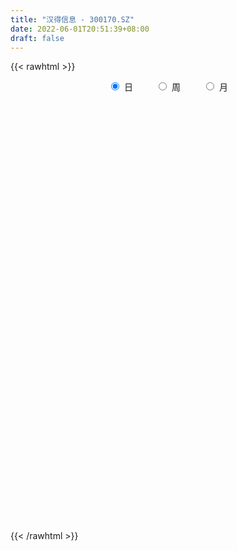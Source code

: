 ```yaml
---
title: "汉得信息 - 300170.SZ"
date: 2022-06-01T20:51:39+08:00
draft: false
---
```

{{< rawhtml >}}
    <div style="text-align: center">
        <label style="padding: 1rem;"><input style="margin-right: .5rem" type="radio" name="period" value="D" checked onclick="period_change(this)">日</label>
        <label style="padding: 1rem;"><input style="margin-right: .5rem" type="radio" name="period" value="W" onclick="period_change(this)">周</label>
        <label style="padding: 1rem;"><input style="margin-right: .5rem" type="radio" name="period" value="M" onclick="period_change(this)">月</label>
    </div>
    <div id="chart" style="height: 700px;"></div> 
    <script type="text/javascript">
        const D_v = [62819.2,136810.75,98822.9,113607.53,122629.19,105734.2,119338.63,109671.76,95422.91,97265.08,63958.04,149607.99,193959.19,118863.41,459488.14,326934.09,256776.79,199863.78,220146.95,160138.06,185750.03,159489.66,145186.73,133451.93,108442.26,91316.13,140529.34,91989.32,209942.15,163020.63,128223.91,125474.81,112764.5,124775.92,108363.57,166565.0,142552.1,121080.62,98568.7,90361.65,99092.02,70762.59,110010.93,105590.74,126106.66,122361.62,104554.31,103787.57,86831.55,104636.28,183694.7,1082319.21,937546.89,490679.24,384968.36,376696.01,279052.56,201823.07,326207.75,273605.97,139749.88,176475.61,155358.68,150849.29,123237.04,214326.13,130693.28,127533.01,182987.27,116538.71,162201.27,105931.43,107889.46,134702.38,225081.87,221795.83,153996.62,219198.01,144483.42,120033.59,160656.45,247224.54,167946.43,240001.47,139061.13,79172.0,107258.55,106185.92,94662.41,59664.77,95872.66,57245.0,101636.57,57450.22,56688.76,56078.24,33572.92,90445.82,67269.36,45883.82,53571.07,60868.4,66465.73,41815.86,49849.87,267962.39,69630.05,174051.12,718016.5699999999,426800.1,185933.57,149210.13,212809.47,196783.25,150124.54,107748.93,107324.1,156371.05,358025.21,847946.33,441922.21,432371.76,306310.53,322073.53,232969.32,200142.18,188927.84,184483.79,125288.78,460832.15,252318.31,222006.35,157223.23,191024.76,173717.07,597869.61,313096.6,281726.11,300355.92,215809.85,350859.52,210767.32,177737.09,155895.39,259478.03,159763.87,122877.09,147702.81,106896.58,148885.73,206902.5,150597.0,165945.29,171979.53,189880.3,119836.08,220913.79,207244.61,169026.54,163910.56,156391.35,132490.54,376150.03,291674.6,604032.9,368495.4,471188.94,304309.15,270697.24,284111.87,245574.98,221529.67,258140.37,250941.52,258666.34,161624.48,176462.13,141830.8,145562.77,165522.32,154943.15,223356.8,421744.65,264184.76,256777.57,429739.35,237943.42,183960.87,163279.62,122944.13,153864.07,124036.96,103143.7,154245.72,177388.85,144293.48,143355.2,141825.32,159820.23,206616.64,183120.98,122698.53,169341.07,144488.2,124585.16,153810.42,83352.94,108015.64,78788.18,70115.44,74766.51,71232.27,111097.02,115052.19,107364.37,118234.63,89775.56,74068.02,93784.15,72222.1,65714.23,72170.72,78384.26,84768.67,91092.45,173817.5,407931.99,746981.97,593696.36,469482.92,555773.46,402940.45,275285.29,441567.51,377231.37,306973.61,185840.89,185360.21,164982.58,235769.74,273060.14,237603.51,165726.71,334941.0,452283.72,376336.94,274481.84,329709.78,248303.25,513514.91]
const D_histogram = [0.0,0.0165223932,0.0240663719,0.0280788593,0.0378615434,0.0360219843,0.0409520458,0.0408389213,0.0279050261,0.0190369146,0.0125004729,0.0224176995,0.0350568516,0.0390869374,0.0731585682,0.0826253416,0.086834686,0.0898829079,0.0790751736,0.0695417751,0.0649774221,0.0463879755,0.0198766339,-0.0096173559,-0.0349455318,-0.0505116736,-0.0628570924,-0.0609062134,-0.0627216756,-0.071126919,-0.0575327146,-0.0434947173,-0.0413025004,-0.0337922394,-0.0315617085,-0.0167309869,-0.0062292069,-0.0123787561,-0.0235090395,-0.0377622776,-0.0416524975,-0.0457684552,-0.0388568172,-0.0310506426,-0.0428057074,-0.0667457719,-0.0815998141,-0.1006432604,-0.101301393,-0.0920851103,-0.0571695118,0.0598006112,0.1211009468,0.13636094,0.122291167,0.1139094349,0.1054435583,0.0869175834,0.0705173129,0.0421085128,0.0254352073,-0.0022117465,-0.0161371313,-0.027715274,-0.0428956865,-0.0294460796,-0.0261312638,-0.0311974782,-0.0513909016,-0.0575538812,-0.0480868337,-0.0515460488,-0.0468539575,-0.036553786,-0.0193661572,0.0038342383,0.0149003149,0.0292339521,0.0262904874,0.0202705695,0.02088806,0.0064404724,0.009458315,-0.0188762647,-0.0423592082,-0.0595591503,-0.0558292161,-0.0530890101,-0.0573735586,-0.0542185386,-0.0668640099,-0.0688141542,-0.0472090109,-0.0329246772,-0.0302844179,-0.0209719353,-0.0155759284,-0.0039475866,-0.002415227,-0.0009038911,0.000517101,-0.0039377917,0.0028449953,0.0054602902,0.0014848788,-0.0523651643,-0.0847556235,-0.0686193094,0.0053229231,0.0631070549,0.0980179792,0.1044135729,0.1115083617,0.0903355498,0.0689417667,0.0541174381,0.0459790175,0.0487347948,0.0791231345,0.15058475,0.1843505225,0.1578375028,0.122014612,0.0845089801,0.0579329591,0.0279813449,0.003163902,-0.0273526078,-0.0508446414,-0.013703302,0.008471952,-0.0092711445,-0.0312995607,-0.0586168881,-0.0844927001,-0.0415455991,-0.0195214307,-0.0015105748,0.0289985146,0.0369578755,0.0443219121,0.0425294612,0.0292513416,0.0106799717,0.0216489273,0.023067238,0.0164579345,-0.0025320821,-0.0199845343,-0.0374273656,-0.0372718877,-0.0355819802,-0.0240033382,-0.0099697754,-0.0187229908,-0.0278552763,-0.0519991777,-0.0401337013,-0.0292031384,-0.0155359398,-0.0212561709,-0.0343125197,0.0004879432,0.0181481773,0.0604741744,0.0501713687,0.0641053091,0.0636358745,0.0272148343,-0.0177673967,-0.09379685,-0.1110582391,-0.1267030177,-0.1012968544,-0.0608343625,-0.0384443779,-0.0367642847,-0.0321146141,-0.0251360411,-0.0278552981,-0.0428286978,-0.0314150259,0.0164324814,0.0411743011,0.0583393681,0.0390902063,0.0196352954,0.002302884,-0.0057758978,-0.0133616062,-0.0291446295,-0.0447045357,-0.0585688533,-0.0762537177,-0.0850215332,-0.0856323807,-0.0719689305,-0.0703325084,-0.0863707026,-0.0767115073,-0.0608498455,-0.0398788735,-0.0256483986,-0.0182447939,-0.0212102544,-0.0406818736,-0.0508786541,-0.0565261804,-0.0582592585,-0.0458280213,-0.0378296131,-0.0265609183,-0.0093054207,-0.0140697527,-0.0189521559,-0.0338202507,-0.0240963881,-0.0153679995,-0.0102387911,-0.0088873776,-0.0054871635,0.0034986971,0.0084865618,0.0017532725,-0.011977635,-0.0574271898,-0.0066485076,0.0584014087,0.1001351766,0.1478132119,0.2021243312,0.2260145227,0.2297081466,0.251934608,0.2323454273,0.215762296,0.1867627848,0.1593717557,0.1346997111,0.0980401521,0.0810924182,0.0612488606,0.0417672436,-0.000173989,0.0136532753,0.0004142291,-0.0208000912,-0.018412066,-0.0223735965,0.0024907671]
const D_fast = [0.0,0.0206529915,0.0342135632,0.0452457654,0.0644938354,0.0716597724,0.0868278453,0.0969244512,0.0909668125,0.0868579296,0.0834466062,0.0989682576,0.1203716225,0.1341734427,0.1865347156,0.2166578243,0.2425758403,0.2680947891,0.2770558483,0.2849078935,0.296587896,0.2895954433,0.2680532602,0.2361549314,0.2020903726,0.1738963123,0.1458366205,0.1325609461,0.115065065,0.0888780919,0.0880891176,0.0912534356,0.0831200273,0.0821822285,0.0765223323,0.0871703072,0.0961147855,0.0868705473,0.069863004,0.0461691965,0.0318658522,0.0163077807,0.0135052144,0.0135487284,-0.0089077633,-0.0495342708,-0.0847882665,-0.1289925279,-0.1549760088,-0.1687810036,-0.148157783,-0.0162375073,0.075338065,0.1246882932,0.141191312,0.1612869386,0.1791819515,0.1823853725,0.1836144302,0.1657327583,0.1554182546,0.1272183642,0.1092586966,0.0907517354,0.0648474013,0.0709354883,0.0677174881,0.0548519041,0.0218107554,0.0012593054,-0.0012953554,-0.0176410828,-0.0246624808,-0.0235007558,-0.0111546664,0.0130042888,0.0277954441,0.0494375693,0.0530667264,0.0521144509,0.0579539564,0.0451164868,0.0504989083,0.0174452623,-0.0166274832,-0.0487172129,-0.0589445826,-0.0694766292,-0.0881045674,-0.098504182,-0.1278656558,-0.1470193386,-0.137216448,-0.1311632837,-0.1360941289,-0.13202463,-0.1305226052,-0.1198811601,-0.1189526073,-0.1176672442,-0.1161169768,-0.1215563175,-0.1140622816,-0.1100819141,-0.1136861058,-0.18062744,-0.234206805,-0.2352253183,-0.1599523551,-0.0863914596,-0.0269760405,0.0055229465,0.0404948257,0.0419059012,0.0377475598,0.0364525907,0.0398089245,0.0547484005,0.1049175239,0.2140253268,0.29387873,0.3068250859,0.3015058482,0.2851274613,0.2730346801,0.2500784021,0.2260519347,0.188697273,0.1524940791,0.1862095929,0.2105028349,0.1904419523,0.1605886459,0.1186170965,0.0716181095,0.1041788106,0.1213226214,0.1389558336,0.1767145516,0.1939133814,0.2123578961,0.2211978105,0.2152325262,0.1993311493,0.2157123367,0.2228974568,0.220402637,0.2007795999,0.1783310141,0.1515313414,0.1423688474,0.1351632599,0.1407410673,0.1522821862,0.1388482232,0.1227521185,0.0856084227,0.0874404738,0.091070252,0.1008534658,0.089819192,0.0681847132,0.1031071618,0.1253044403,0.1827489811,0.1849890175,0.2149492852,0.2303888192,0.2007714876,0.1513474074,0.0518687417,0.0068427928,-0.0404777403,-0.0403957905,-0.0151418893,-0.0023629992,-0.0098739771,-0.01325296,-0.0125583973,-0.0222414789,-0.0479220531,-0.0443621376,0.00759349,0.042628885,0.074378794,0.0649021838,0.0503560968,0.0335994064,0.0240766501,0.0131505401,-0.0099186405,-0.0366546807,-0.0651612116,-0.1019095054,-0.1319327042,-0.1539516468,-0.1582804293,-0.1742271343,-0.2118580042,-0.2213766857,-0.2207274853,-0.2097262316,-0.2019078564,-0.1990654501,-0.2073334743,-0.2369755619,-0.2598920059,-0.2796710773,-0.29596897,-0.2949947381,-0.2964537332,-0.291825268,-0.2768961256,-0.2851778957,-0.2947983379,-0.3181214953,-0.3144217298,-0.3095353411,-0.3069658304,-0.3078362613,-0.3058078381,-0.2959473032,-0.288837798,-0.2951327692,-0.3118580855,-0.3716644377,-0.3225478825,-0.242897614,-0.176130052,-0.0914987136,0.0133434884,0.0937373106,0.1548579712,0.2400680846,0.2785652607,0.3159227034,0.3336138884,0.3460657982,0.3550686813,0.3429191604,0.346244531,0.3417131886,0.3326733825,0.2906886526,0.3079292357,0.2947937468,0.2683794038,0.2661644124,0.2566094828,0.2820965382]
const D_slow = [0.0,0.0041305983,0.0101471913,0.0171669061,0.026632292,0.035637788,0.0458757995,0.0560855298,0.0630617863,0.067821015,0.0709461332,0.0765505581,0.085314771,0.0950865053,0.1133761474,0.1340324828,0.1557411543,0.1782118812,0.1979806747,0.2153661184,0.2316104739,0.2432074678,0.2481766263,0.2457722873,0.2370359044,0.224407986,0.2086937129,0.1934671595,0.1777867406,0.1600050109,0.1456218322,0.1347481529,0.1244225278,0.1159744679,0.1080840408,0.1039012941,0.1023439924,0.0992493033,0.0933720435,0.0839314741,0.0735183497,0.0620762359,0.0523620316,0.044599371,0.0338979441,0.0172115011,-0.0031884524,-0.0283492675,-0.0536746158,-0.0766958933,-0.0909882713,-0.0760381185,-0.0457628818,-0.0116726468,0.018900145,0.0473775037,0.0737383933,0.0954677891,0.1130971173,0.1236242455,0.1299830473,0.1294301107,0.1253958279,0.1184670094,0.1077430878,0.1003815679,0.0938487519,0.0860493824,0.073201657,0.0588131867,0.0467914782,0.033904966,0.0221914767,0.0130530302,0.0082114909,0.0091700504,0.0128951292,0.0202036172,0.026776239,0.0318438814,0.0370658964,0.0386760145,0.0410405932,0.0363215271,0.025731725,0.0108419374,-0.0031153666,-0.0163876191,-0.0307310088,-0.0442856434,-0.0610016459,-0.0782051844,-0.0900074372,-0.0982386065,-0.1058097109,-0.1110526948,-0.1149466769,-0.1159335735,-0.1165373803,-0.116763353,-0.1166340778,-0.1176185257,-0.1169072769,-0.1155422044,-0.1151709846,-0.1282622757,-0.1494511816,-0.1666060089,-0.1652752782,-0.1494985144,-0.1249940196,-0.0988906264,-0.071013536,-0.0484296485,-0.0311942069,-0.0176648474,-0.006170093,0.0060136057,0.0257943893,0.0634405768,0.1095282075,0.1489875832,0.1794912362,0.2006184812,0.215101721,0.2220970572,0.2228880327,0.2160498808,0.2033387204,0.1999128949,0.2020308829,0.1997130968,0.1918882066,0.1772339846,0.1561108096,0.1457244098,0.1408440521,0.1404664084,0.1477160371,0.1569555059,0.1680359839,0.1786683492,0.1859811846,0.1886511776,0.1940634094,0.1998302189,0.2039447025,0.203311682,0.1983155484,0.188958707,0.1796407351,0.17074524,0.1647444055,0.1622519616,0.1575712139,0.1506073949,0.1376076004,0.1275741751,0.1202733905,0.1163894055,0.1110753628,0.1024972329,0.1026192187,0.107156263,0.1222748066,0.1348176488,0.1508439761,0.1667529447,0.1735566533,0.1691148041,0.1456655916,0.1179010319,0.0862252774,0.0609010638,0.0456924732,0.0360813787,0.0268903076,0.018861654,0.0125776438,0.0056138192,-0.0050933552,-0.0129471117,-0.0088389914,0.0014545839,0.0160394259,0.0258119775,0.0307208014,0.0312965224,0.0298525479,0.0265121464,0.019225989,0.0080498551,-0.0065923583,-0.0256557877,-0.046911171,-0.0683192662,-0.0863114988,-0.1038946259,-0.1254873015,-0.1446651784,-0.1598776397,-0.1698473581,-0.1762594578,-0.1808206562,-0.1861232199,-0.1962936883,-0.2090133518,-0.2231448969,-0.2377097115,-0.2491667168,-0.2586241201,-0.2652643497,-0.2675907049,-0.271108143,-0.275846182,-0.2843012447,-0.2903253417,-0.2941673416,-0.2967270394,-0.2989488837,-0.3003206746,-0.2994460003,-0.2973243599,-0.2968860417,-0.2998804505,-0.3142372479,-0.3158993748,-0.3012990227,-0.2762652285,-0.2393119256,-0.1887808428,-0.1322772121,-0.0748501754,-0.0118665234,0.0462198334,0.1001604074,0.1468511036,0.1866940425,0.2203689703,0.2448790083,0.2651521129,0.280464328,0.2909061389,0.2908626416,0.2942759605,0.2943795177,0.2891794949,0.2845764784,0.2789830793,0.2796057711]
const D_data = [['2021-05-21', 6.6417, 6.6516, 6.6018, 6.7213],['2021-05-24', 6.6616, 6.9105, 6.6018, 6.9503],['2021-05-25', 6.8707, 6.8806, 6.791, 6.9006],['2021-05-26', 6.8707, 6.8906, 6.8508, 7.0201],['2021-05-27', 6.91, 7.03, 6.88, 7.1],['2021-05-28', 7.0, 6.94, 6.89, 7.04],['2021-05-31', 6.96, 7.07, 6.89, 7.11],['2021-06-01', 7.08, 7.06, 6.97, 7.15],['2021-06-02', 7.06, 6.9, 6.89, 7.1],['2021-06-03', 6.93, 6.92, 6.92, 7.07],['2021-06-04', 6.95, 6.93, 6.91, 7.01],['2021-06-07', 6.95, 7.17, 6.92, 7.18],['2021-06-08', 7.17, 7.3, 7.1, 7.37],['2021-06-09', 7.27, 7.28, 7.19, 7.38],['2021-06-10', 7.3, 7.82, 7.26, 7.91],['2021-06-11', 7.78, 7.71, 7.63, 7.95],['2021-06-15', 7.8, 7.77, 7.75, 8.08],['2021-06-16', 7.78, 7.87, 7.66, 7.96],['2021-06-17', 7.9, 7.77, 7.6, 7.9],['2021-06-18', 7.85, 7.82, 7.65, 7.87],['2021-06-21', 7.77, 7.93, 7.71, 7.96],['2021-06-22', 7.96, 7.77, 7.7, 7.96],['2021-06-23', 7.77, 7.61, 7.57, 7.79],['2021-06-24', 7.62, 7.46, 7.42, 7.66],['2021-06-25', 7.46, 7.38, 7.3, 7.54],['2021-06-28', 7.39, 7.39, 7.32, 7.45],['2021-06-29', 7.4, 7.34, 7.3, 7.56],['2021-06-30', 7.33, 7.47, 7.32, 7.48],['2021-07-01', 7.51, 7.4, 7.4, 7.78],['2021-07-02', 7.35, 7.26, 7.15, 7.45],['2021-07-05', 7.35, 7.52, 7.34, 7.54],['2021-07-06', 7.48, 7.58, 7.4, 7.66],['2021-07-07', 7.52, 7.46, 7.38, 7.57],['2021-07-08', 7.46, 7.54, 7.4, 7.57],['2021-07-09', 7.51, 7.49, 7.4, 7.58],['2021-07-12', 7.52, 7.69, 7.48, 7.72],['2021-07-13', 7.7, 7.71, 7.66, 7.83],['2021-07-14', 7.71, 7.52, 7.52, 7.75],['2021-07-15', 7.53, 7.41, 7.27, 7.57],['2021-07-16', 7.38, 7.29, 7.27, 7.45],['2021-07-19', 7.27, 7.35, 7.15, 7.39],['2021-07-20', 7.3, 7.3, 7.19, 7.34],['2021-07-21', 7.3, 7.42, 7.28, 7.49],['2021-07-22', 7.44, 7.45, 7.35, 7.47],['2021-07-23', 7.43, 7.17, 7.14, 7.47],['2021-07-26', 7.17, 6.88, 6.84, 7.2],['2021-07-27', 6.9, 6.83, 6.8, 6.98],['2021-07-28', 6.76, 6.61, 6.56, 6.83],['2021-07-29', 6.67, 6.7, 6.66, 6.75],['2021-07-30', 6.7, 6.76, 6.58, 6.85],['2021-08-02', 6.7, 7.13, 6.69, 7.23],['2021-08-03', 7.15, 8.56, 7.15, 8.56],['2021-08-04', 8.28, 8.41, 8.05, 8.57],['2021-08-05', 8.62, 8.14, 8.1, 8.76],['2021-08-06', 8.22, 7.88, 7.78, 8.31],['2021-08-09', 7.96, 7.99, 7.8, 8.16],['2021-08-10', 7.94, 8.04, 7.86, 8.07],['2021-08-11', 8.02, 7.93, 7.82, 8.02],['2021-08-12', 7.97, 7.94, 7.92, 8.18],['2021-08-13', 7.9, 7.73, 7.68, 7.9],['2021-08-16', 7.75, 7.8, 7.68, 7.83],['2021-08-17', 7.8, 7.57, 7.55, 7.82],['2021-08-18', 7.57, 7.64, 7.44, 7.66],['2021-08-19', 7.58, 7.6, 7.56, 7.79],['2021-08-20', 7.62, 7.47, 7.36, 7.62],['2021-08-23', 7.48, 7.81, 7.48, 7.83],['2021-08-24', 7.82, 7.72, 7.7, 7.82],['2021-08-25', 7.73, 7.6, 7.57, 7.77],['2021-08-26', 7.6, 7.32, 7.28, 7.62],['2021-08-27', 7.38, 7.39, 7.26, 7.44],['2021-08-30', 7.47, 7.56, 7.4, 7.65],['2021-08-31', 7.57, 7.38, 7.32, 7.57],['2021-09-01', 7.44, 7.45, 7.28, 7.47],['2021-09-02', 7.46, 7.53, 7.4, 7.59],['2021-09-03', 7.48, 7.67, 7.46, 7.75],['2021-09-06', 7.67, 7.85, 7.61, 7.93],['2021-09-07', 7.85, 7.8, 7.72, 7.85],['2021-09-08', 7.79, 7.93, 7.7, 7.93],['2021-09-09', 7.87, 7.77, 7.71, 7.9],['2021-09-10', 7.8, 7.73, 7.65, 7.82],['2021-09-13', 7.73, 7.82, 7.66, 7.86],['2021-09-14', 7.79, 7.61, 7.61, 8.01],['2021-09-15', 7.63, 7.81, 7.54, 7.87],['2021-09-16', 7.77, 7.35, 7.33, 7.81],['2021-09-17', 7.39, 7.25, 7.11, 7.4],['2021-09-22', 7.18, 7.18, 7.1, 7.23],['2021-09-23', 7.22, 7.36, 7.2, 7.4],['2021-09-24', 7.38, 7.32, 7.3, 7.51],['2021-09-27', 7.4, 7.18, 7.13, 7.49],['2021-09-28', 7.2, 7.22, 7.12, 7.24],['2021-09-29', 7.14, 6.94, 6.94, 7.17],['2021-09-30', 7.0, 6.97, 6.96, 7.02],['2021-10-08', 7.01, 7.26, 7.01, 7.3],['2021-10-11', 7.28, 7.22, 7.19, 7.31],['2021-10-12', 7.22, 7.08, 7.02, 7.25],['2021-10-13', 7.1, 7.16, 7.01, 7.17],['2021-10-14', 7.16, 7.12, 7.06, 7.18],['2021-10-15', 7.14, 7.22, 7.08, 7.29],['2021-10-18', 7.22, 7.11, 7.03, 7.22],['2021-10-19', 7.11, 7.1, 7.08, 7.16],['2021-10-20', 7.16, 7.09, 7.07, 7.24],['2021-10-21', 7.05, 6.99, 6.98, 7.09],['2021-10-22', 6.99, 7.12, 6.96, 7.14],['2021-10-25', 7.09, 7.08, 7.06, 7.12],['2021-10-26', 7.09, 6.98, 6.96, 7.1],['2021-10-27', 6.7, 6.16, 6.1, 6.7],['2021-10-28', 6.1, 6.12, 6.08, 6.18],['2021-10-29', 6.16, 6.6, 6.15, 6.72],['2021-11-01', 6.76, 7.52, 6.65, 7.89],['2021-11-02', 7.62, 7.68, 7.52, 7.79],['2021-11-03', 7.64, 7.69, 7.55, 7.79],['2021-11-04', 7.59, 7.51, 7.48, 7.83],['2021-11-05', 7.57, 7.63, 7.5, 7.73],['2021-11-08', 7.61, 7.31, 7.25, 7.67],['2021-11-09', 7.36, 7.25, 7.16, 7.36],['2021-11-10', 7.26, 7.28, 7.19, 7.33],['2021-11-11', 7.25, 7.34, 7.25, 7.42],['2021-11-12', 7.36, 7.5, 7.29, 7.6],['2021-11-15', 7.54, 7.99, 7.5, 8.13],['2021-11-16', 8.0, 8.88, 8.0, 9.24],['2021-11-17', 8.9, 8.84, 8.75, 9.2],['2021-11-18', 8.84, 8.26, 8.22, 8.89],['2021-11-19', 8.34, 8.11, 8.03, 8.37],['2021-11-22', 8.17, 8.0, 7.86, 8.17],['2021-11-23', 7.99, 8.05, 7.87, 8.12],['2021-11-24', 8.1, 7.92, 7.83, 8.1],['2021-11-25', 7.93, 7.88, 7.83, 8.05],['2021-11-26', 7.84, 7.68, 7.6, 7.9],['2021-11-29', 7.58, 7.62, 7.53, 7.73],['2021-11-30', 7.63, 8.42, 7.63, 8.43],['2021-12-01', 8.38, 8.42, 8.26, 8.55],['2021-12-02', 8.42, 7.96, 7.9, 8.45],['2021-12-03', 7.98, 7.81, 7.76, 8.15],['2021-12-06', 7.87, 7.6, 7.54, 7.87],['2021-12-07', 7.69, 7.44, 7.37, 7.69],['2021-12-08', 7.5, 8.32, 7.5, 8.74],['2021-12-09', 8.21, 8.23, 8.05, 8.3],['2021-12-10', 8.23, 8.3, 8.08, 8.55],['2021-12-13', 8.33, 8.62, 8.23, 8.75],['2021-12-14', 8.47, 8.49, 8.39, 8.57],['2021-12-15', 8.51, 8.58, 8.5, 8.98],['2021-12-16', 8.62, 8.54, 8.44, 8.72],['2021-12-17', 8.52, 8.41, 8.31, 8.52],['2021-12-20', 8.44, 8.3, 8.18, 8.45],['2021-12-21', 8.36, 8.69, 8.25, 8.83],['2021-12-22', 8.81, 8.65, 8.57, 8.88],['2021-12-23', 8.64, 8.58, 8.48, 8.65],['2021-12-24', 8.69, 8.39, 8.35, 8.69],['2021-12-27', 8.41, 8.33, 8.23, 8.46],['2021-12-28', 8.31, 8.24, 8.22, 8.51],['2021-12-29', 8.29, 8.41, 8.13, 8.54],['2021-12-30', 8.44, 8.43, 8.39, 8.71],['2021-12-31', 8.43, 8.59, 8.39, 8.69],['2022-01-04', 8.57, 8.7, 8.56, 8.81],['2022-01-05', 8.69, 8.44, 8.33, 8.75],['2022-01-06', 8.37, 8.39, 8.32, 8.51],['2022-01-07', 8.38, 8.1, 8.08, 8.7],['2022-01-10', 8.05, 8.5, 8.01, 8.6],['2022-01-11', 8.5, 8.54, 8.45, 8.71],['2022-01-12', 8.57, 8.64, 8.5, 8.79],['2022-01-13', 8.7, 8.42, 8.4, 8.7],['2022-01-14', 8.46, 8.27, 8.22, 8.48],['2022-01-17', 8.33, 8.93, 8.33, 9.03],['2022-01-18', 9.06, 8.88, 8.79, 9.08],['2022-01-19', 9.2, 9.4, 8.86, 9.65],['2022-01-20', 9.21, 8.89, 8.81, 9.24],['2022-01-21', 8.82, 9.27, 8.77, 9.6],['2022-01-24', 9.36, 9.2, 8.95, 9.36],['2022-01-25', 9.09, 8.71, 8.7, 9.1],['2022-01-26', 8.7, 8.41, 8.15, 8.89],['2022-01-27', 8.34, 7.67, 7.67, 8.4],['2022-01-28', 7.75, 8.09, 7.75, 8.24],['2022-02-07', 8.28, 7.94, 7.88, 8.33],['2022-02-08', 7.94, 8.4, 7.8, 8.42],['2022-02-09', 8.35, 8.71, 8.3, 8.75],['2022-02-10', 8.66, 8.62, 8.51, 8.69],['2022-02-11', 8.55, 8.4, 8.38, 8.68],['2022-02-14', 8.24, 8.43, 8.18, 8.65],['2022-02-15', 8.44, 8.47, 8.28, 8.64],['2022-02-16', 8.53, 8.34, 8.29, 8.68],['2022-02-17', 8.2, 8.11, 8.06, 8.42],['2022-02-18', 8.15, 8.4, 8.07, 8.52],['2022-02-21', 8.48, 9.01, 8.45, 9.05],['2022-02-22', 8.98, 8.94, 8.85, 9.09],['2022-02-23', 9.01, 9.0, 8.8, 9.07],['2022-02-24', 9.17, 8.58, 8.41, 9.36],['2022-02-25', 8.61, 8.5, 8.45, 8.73],['2022-02-28', 8.48, 8.44, 8.21, 8.58],['2022-03-01', 8.44, 8.49, 8.35, 8.62],['2022-03-02', 8.36, 8.45, 8.32, 8.53],['2022-03-03', 8.5, 8.27, 8.22, 8.51],['2022-03-04', 8.24, 8.16, 8.1, 8.33],['2022-03-07', 8.1, 8.06, 8.0, 8.16],['2022-03-08', 8.02, 7.87, 7.81, 8.18],['2022-03-09', 7.91, 7.84, 7.44, 7.98],['2022-03-10', 8.05, 7.84, 7.79, 8.07],['2022-03-11', 7.72, 7.98, 7.62, 8.0],['2022-03-14', 7.89, 7.8, 7.78, 8.09],['2022-03-15', 7.73, 7.46, 7.45, 7.87],['2022-03-16', 7.62, 7.68, 7.26, 7.74],['2022-03-17', 7.76, 7.75, 7.71, 7.93],['2022-03-18', 7.68, 7.85, 7.65, 7.93],['2022-03-21', 7.8, 7.81, 7.66, 7.85],['2022-03-22', 7.78, 7.74, 7.67, 7.8],['2022-03-23', 7.73, 7.58, 7.56, 7.75],['2022-03-24', 7.55, 7.26, 7.25, 7.57],['2022-03-25', 7.33, 7.23, 7.21, 7.4],['2022-03-28', 7.16, 7.17, 7.07, 7.29],['2022-03-29', 7.21, 7.12, 7.1, 7.23],['2022-03-30', 7.18, 7.25, 7.1, 7.27],['2022-03-31', 7.2, 7.18, 7.15, 7.26],['2022-04-01', 7.15, 7.21, 7.13, 7.29],['2022-04-06', 7.2, 7.31, 7.17, 7.39],['2022-04-07', 7.28, 7.02, 7.01, 7.31],['2022-04-08', 7.07, 6.94, 6.84, 7.07],['2022-04-11', 6.9, 6.7, 6.66, 6.95],['2022-04-12', 6.68, 6.93, 6.65, 6.95],['2022-04-13', 6.88, 6.91, 6.83, 7.05],['2022-04-14', 6.99, 6.85, 6.79, 7.04],['2022-04-15', 6.79, 6.77, 6.71, 6.87],['2022-04-18', 6.77, 6.76, 6.56, 6.8],['2022-04-19', 6.73, 6.82, 6.71, 6.86],['2022-04-20', 6.83, 6.77, 6.74, 6.97],['2022-04-21', 6.76, 6.58, 6.56, 6.84],['2022-04-22', 6.59, 6.39, 6.35, 6.59],['2022-04-25', 6.36, 5.76, 5.74, 6.36],['2022-04-26', 6.37, 6.91, 6.33, 6.91],['2022-04-27', 6.93, 7.38, 6.91, 7.47],['2022-04-28', 7.15, 7.4, 7.13, 7.64],['2022-04-29', 7.47, 7.78, 7.38, 7.89],['2022-05-05', 7.83, 8.25, 7.67, 8.48],['2022-05-06', 8.05, 8.23, 7.99, 8.47],['2022-05-09', 8.18, 8.22, 8.12, 8.33],['2022-05-10', 8.22, 8.71, 8.11, 8.75],['2022-05-11', 8.6, 8.39, 8.38, 8.77],['2022-05-12', 8.28, 8.52, 8.17, 8.63],['2022-05-13', 8.47, 8.42, 8.33, 8.55],['2022-05-16', 8.41, 8.45, 8.35, 8.57],['2022-05-17', 8.39, 8.49, 8.3, 8.49],['2022-05-18', 8.58, 8.3, 8.28, 8.66],['2022-05-19', 8.22, 8.51, 8.18, 8.59],['2022-05-20', 8.37, 8.47, 8.25, 8.5],['2022-05-23', 8.42, 8.45, 8.37, 8.63],['2022-05-24', 8.46, 8.06, 8.06, 8.75],['2022-05-25', 8.17, 8.73, 8.14, 8.74],['2022-05-26', 8.61, 8.44, 8.24, 8.61],['2022-05-27', 8.46, 8.28, 8.19, 8.51],['2022-05-30', 8.32, 8.55, 8.24, 8.57],['2022-05-31', 8.47, 8.49, 8.27, 8.53],['2022-06-01', 8.48, 8.94, 8.44, 9.1]]
const W_v = [415266.69,855455.17,769571.8999999999,867309.3100000001,1210623.29,736304.27,817006.3099999998,1229815.6499999999,720370.3999999999,576427.15,352110.17,678413.5800000001,350925.89,420769.03,337791.79,588614.27,1010313.4399999999,517149.08,375227.56,387438.13,907761.22,700861.0700000001,687464.46,750105.7899999999,799646.35,642249.53,1448501.8300000001,1088543.9299999999,1249903.29,1033714.4299999999,439824.22,2679308.4699999997,2437169.7799999998,2037491.6600000001,2128859.5500000003,2755943.3300000001,1059117.51,1449825.0999999999,2061863.05,1646675.7800000003,849188.85,1311983.25,1012026.96,975239.92,1063324.3700000001,911936.51,866776.02,686680.0599999999,1252662.3100000001,1437727.1500000001,1463408.1400000001,1965695.8700000001,1531123.1699999999,1962357.1199999999,1290194.78,824256.05,673614.83,873399.97,1425754.1899999999,1040138.5900000001,986359.5600000002,692227.7,801201.1799999999,1014888.6099999999,1549972.9999999998,1589352.6099999999,832295.74,1127355.6299999999,750284.97,1162535.0,644415.7200000001,657122.0,503298.87,670016.87,336223.42,759076.28,738330.23,531618.13,716145.9900000001,1056769.05,1183746.6300000001,1518782.2,2124722.2399999998,6012348.9800000004,2534956.79,2293922.6000000001,1725014.29,1450030.8400000001,1137547.5499999998,1168297.8500000001,453950.49,1085207.3200000001,809643.75,935184.0,828497.71,462020.77,725357.17,820915.45,719023.34,738757.39,750626.24,680239.8100000001,631805.1400000001,619556.4399999999,769818.3200000001,672313.55,1535304.52,1313301.74,1776491.8999999999,1406287.1599999999,1147132.6099999999,1181582.71,240611.14,747984.22,1805766.1900000002,992900.1899999999,2130756.0099999998,1042955.2599999999,983848.99,966357.84,585564.12,798294.55,801403.04,1203651.6099999999,799210.8200000001,1851047.98,2227942.71,1827770.7200000002,1333153.8500000001,1618064.7999999998,2091287.72,2121936.9900000002,3012271.5899999999,3549834.3600000003,3299932.4699999997,1644663.4899999998,1227329.9099999999,888509.37,846943.1199999999,551810.3199999999,822207.21,553116.22,415701.64,519987.26,580573.26,529161.03,903406.24,882165.9199999999,1061733.3999999999,710004.72,1560049.3899999999,2239247.96,1976666.25,1306562.1399999999,810313.53,1103195.28,799590.34,1908621.5300000003,1696774.28,2062225.05,2849156.0899999999,2524768.4899999998,1156931.3100000001,384770.34,141622.48,876954.9599999998,1116081.6799999999,854698.4300000001,665689.5199999999,614075.9,664359.39,532206.61,420245.44,501554.8,484256.01,561169.58,322893.65,649603.92,471166.66,587716.12,434453.2,385997.75,255659.66,225863.52,502203.34,337938.53,415652.11,396311.62,372820.08,330376.28,206781.15,313867.35,256912.33,331052.41,102020.39,464530.17,823408.22,577604.5699999999,485656.42,1248852.8200000001,836925.5800000001,732320.6100000001,696797.5700000001,599602.71,619128.0699999999,511562.9399999999,522171.33,3079208.3999999999,1457385.3600000001,745670.5,772078.4,735806.4099999999,859507.47,954890.0199999999,292616.47,307444.84,101636.57,294235.96,294058.38,603309.29,1692769.8400000001,718351.8700000001,2386576.04,1128596.6599999999,1217668.8200000001,1557434.1499999999,1255529.7000000002,845717.1899999999,779227.1000000001,702609.7,829063.6,2111541.8700000001,1326222.9099999999,1105834.8399999999,831215.8399999999,1610389.75,748085.6499999999,722426.95,814081.7000000001,675577.79,402918.04,333513.58,448084.46,392130.33,2391910.7399999998,958713.9099999999,1586898.6699999999,1096776.1800000002,1603770.21,1091527.9399999999]
const W_histogram = [0.0,0.0449276353,0.0668326757,0.08819558,0.1395322055,0.1737486003,0.2057979542,0.2507857257,0.2459103869,0.2309898448,0.1828233807,0.1526224477,0.1039146658,0.0535115696,-0.0036535819,-0.010168279,-0.0617717938,-0.1179026526,-0.1211444111,-0.1300189732,-0.0644686624,-0.0384523652,-0.0119113415,0.0395362751,0.0639408867,0.0345388355,0.1152452197,0.1124086471,0.0336867627,0.0639436948,0.09054324,0.2119564279,0.3353290279,0.3350055356,0.2583005262,0.399118474,0.409184244,0.3522889978,0.2132157965,0.1053634048,0.0111018147,-0.0298583845,-0.101003825,-0.1523028663,-0.2033148635,-0.1921312415,-0.2320958743,-0.2913482282,-0.1763245045,-0.1567685866,-0.1038931566,-0.169608669,-0.2722231984,-0.5175013682,-0.580120625,-0.6225526119,-0.6182536871,-0.5828427871,-0.6096163081,-0.5755700194,-0.4785148348,-0.3662580731,-0.3522249326,-0.2513323803,-0.1552399603,-0.016755568,0.0339344242,0.1200613069,0.1075838941,0.0501962027,0.0398334551,0.0010681304,-0.0097290446,-0.0302964643,-0.0165351548,0.0256660988,0.0656745085,0.077332149,0.104664503,0.1515670851,0.2301275277,0.3175378708,0.8490027939,0.9265115082,0.9498035404,0.8894408537,0.8842937869,0.743364576,0.5832607043,0.4055151157,0.2783613475,0.0919458721,-0.1252164054,-0.2219178778,-0.2926930298,-0.3732818349,-0.4010458657,-0.3284410497,-0.3415525571,-0.3268643419,-0.3989846529,-0.422966828,-0.3935852557,-0.3638061001,-0.3917030222,-0.3574451617,-0.2680440999,-0.2009076533,-0.0707157078,0.0249749573,0.0577447963,-0.0022413264,-0.0701945541,-0.0949319075,-0.2353226933,-0.3113059194,-0.3409634496,-0.3494128819,-0.3566744468,-0.3359475127,-0.311343051,-0.23595942,-0.1709251736,-0.1020466954,-0.0601936179,0.0490855284,0.1325059008,0.1906017439,0.1486345631,0.1335092719,0.1573052162,0.2261243577,0.2065679201,0.3253562024,0.2804998381,0.1589349125,0.0823609931,-0.01619591,-0.064239117,-0.0836680806,-0.1042916854,-0.1218052998,-0.1005828099,-0.0864693929,-0.0900670512,-0.0948374331,-0.064923696,-0.0458337984,0.0011667781,0.0390461162,0.1136146588,0.19748335,0.1654014487,0.1166022127,0.0983864824,0.0975242322,0.094011075,0.109783142,0.1499100717,0.202856962,0.1589269378,0.1877579669,0.1452363305,0.0948368099,0.0775165691,0.0714885241,0.0746058018,0.0240138159,-0.0118874479,-0.0322172812,-0.0365745862,-0.0585609785,-0.0553643533,-0.0675615245,-0.1108606844,-0.1762049852,-0.1981689779,-0.2269247073,-0.2286778636,-0.2167095202,-0.2293126867,-0.2516917612,-0.218711666,-0.1592583145,-0.1024880931,-0.041245821,-0.0127235774,0.0116165674,0.0326712032,0.0307814679,0.029160178,0.0340819125,0.032602849,0.0124944892,0.0058838871,0.0461976005,0.0495161543,0.0725518321,0.087529702,0.1468883857,0.1878598003,0.179630756,0.161007435,0.1588146618,0.1392316202,0.1145633468,0.0692326648,0.1108107249,0.1233809172,0.1098094366,0.0918012028,0.094721245,0.0963498768,0.0624025626,0.042893996,0.0065568452,0.0024050777,-0.0024211833,-0.0112407446,-0.048878692,-0.0035776189,0.0173129325,0.0689939362,0.0707369736,0.0766651563,0.1077053654,0.1283619326,0.1328385236,0.1406762689,0.1058550353,0.0879997599,0.1344825132,0.0794253737,0.0585184754,0.0401954095,0.0307425182,-0.000805024,-0.0343346299,-0.0640797389,-0.1210181154,-0.1534494782,-0.1844248876,-0.2060618435,-0.2336434454,-0.1500153775,-0.0607138531,0.011008137,0.0589922675,0.0741318656,0.121967557]
const W_fast = [0.0,0.0561595442,0.0947727535,0.1381845527,0.2244042296,0.3020577744,0.385556617,0.4932408199,0.5498430778,0.5926699969,0.590209378,0.5981640569,0.5754349415,0.5384097377,0.4803311907,0.4712744238,0.4042279606,0.3186214386,0.2850935773,0.243714272,0.2931474172,0.309550623,0.3331138114,0.3944454967,0.43483533,0.4140679877,0.5235856768,0.5488512661,0.4785510722,0.5247939281,0.5740292833,0.7484315782,0.9556364352,1.0390643267,1.0269344488,1.2675320152,1.3798938462,1.4110708495,1.3253015973,1.2437900568,1.1523039204,1.103879125,1.0074827283,0.9181079704,0.8162672574,0.779418069,0.6814294676,0.5493400566,0.6202826542,0.6006464255,0.6275485663,0.5194308866,0.3487605577,-0.0258929542,-0.2335423672,-0.4316125071,-0.5818770041,-0.6921768008,-0.8713543989,-0.981200615,-1.0037741391,-0.9830818957,-1.0571049883,-1.0190455311,-0.9617631012,-0.8274676009,-0.7682940027,-0.6521517932,-0.6377332326,-0.6825718733,-0.6829762571,-0.7214745491,-0.7347039854,-0.762845521,-0.7532180003,-0.704600222,-0.6481731851,-0.6171825074,-0.5636840277,-0.4788896743,-0.3427973498,-0.1760025389,0.5677130826,0.876849674,1.1375925912,1.2995901179,1.5155164979,1.560428431,1.5461397354,1.4697729257,1.4122094944,1.248780487,1.0003141082,0.8481331663,0.7041847569,0.5302754931,0.4022499959,0.3927445494,0.2942449027,0.2272170325,0.0553505583,-0.0743733239,-0.1433880655,-0.2045604349,-0.3303831126,-0.3854865425,-0.3630965056,-0.3461869724,-0.2336739538,-0.1317395495,-0.0845335113,-0.1450799656,-0.2305818319,-0.2790521621,-0.4782736213,-0.6320833272,-0.7469817198,-0.8427843725,-0.9392145492,-1.0024744933,-1.0557057943,-1.0393120183,-1.0170090653,-0.9736422609,-0.9468375879,-0.8252870596,-0.7087402119,-0.6029939329,-0.6078024728,-0.589550446,-0.5264281977,-0.4010779668,-0.3689924244,-0.1688650914,-0.1435964962,-0.2254276937,-0.2814113648,-0.3840172454,-0.4481202316,-0.4884662154,-0.5351627415,-0.5831276809,-0.5870508934,-0.5945548247,-0.6206692458,-0.649148986,-0.6354661729,-0.6278347248,-0.5805424538,-0.5329015867,-0.4299293793,-0.2966898507,-0.2874213898,-0.3070700727,-0.3006891824,-0.2771703745,-0.2571807629,-0.2139629104,-0.1363584629,-0.032697332,-0.0368956217,0.0388748991,0.0326623453,0.0059720272,0.0080309287,0.0198750146,0.0416437428,-0.0029447892,-0.0418179149,-0.0702020685,-0.08370302,-0.120329657,-0.1309741201,-0.1600616724,-0.2310760034,-0.3404715505,-0.4119777877,-0.4974646939,-0.5563873162,-0.5985963528,-0.6685276909,-0.7538297058,-0.775527527,-0.7558887542,-0.724740556,-0.6738097392,-0.6484683899,-0.6212241033,-0.5920016668,-0.5861960351,-0.5805272805,-0.5670850679,-0.560413419,-0.5773981566,-0.5825377869,-0.5306746734,-0.5149770811,-0.4738034451,-0.4369431498,-0.3408623697,-0.252926005,-0.2162473603,-0.1946188225,-0.1571079303,-0.1418830668,-0.1379105035,-0.1659330194,-0.096652278,-0.0532368564,-0.0393559779,-0.0344139109,-0.0078135575,0.0179025435,-0.0004441301,-0.0092291976,-0.0439271372,-0.0474776352,-0.052909192,-0.0645389395,-0.1143965599,-0.0699898915,-0.044771107,0.0241583807,0.0435856616,0.0686801334,0.1266466838,0.1793937341,0.217079956,0.2600867685,0.2517292938,0.2558739584,0.3359773399,0.3007765439,0.2944992644,0.2862250509,0.2844577891,0.2527089909,0.2105957275,0.1648306838,0.0776377785,0.0068440461,-0.0702375852,-0.143390002,-0.2293824652,-0.1832582416,-0.1091351805,-0.0346611562,0.0280710412,0.0617436057,0.1400711864]
const W_slow = [0.0,0.0112319088,0.0279400778,0.0499889728,0.0848720241,0.1283091742,0.1797586627,0.2424550942,0.3039326909,0.3616801521,0.4073859973,0.4455416092,0.4715202757,0.4848981681,0.4839847726,0.4814427028,0.4659997544,0.4365240912,0.4062379885,0.3737332452,0.3576160796,0.3480029883,0.3450251529,0.3549092217,0.3708944433,0.3795291522,0.4083404571,0.4364426189,0.4448643096,0.4608502333,0.4834860433,0.5364751503,0.6203074073,0.7040587911,0.7686339227,0.8684135412,0.9707096022,1.0587818516,1.1120858008,1.138426652,1.1412021057,1.1337375095,1.1084865533,1.0704108367,1.0195821208,0.9715493105,0.9135253419,0.8406882848,0.7966071587,0.7574150121,0.7314417229,0.6890395557,0.6209837561,0.491608414,0.3465782578,0.1909401048,0.036376683,-0.1093340138,-0.2617380908,-0.4056305956,-0.5252593043,-0.6168238226,-0.7048800557,-0.7677131508,-0.8065231409,-0.8107120329,-0.8022284269,-0.7722131001,-0.7453171266,-0.732768076,-0.7228097122,-0.7225426796,-0.7249749407,-0.7325490568,-0.7366828455,-0.7302663208,-0.7138476937,-0.6945146564,-0.6683485307,-0.6304567594,-0.5729248775,-0.4935404098,-0.2812897113,-0.0496618342,0.1877890509,0.4101492643,0.631222711,0.817063855,0.9628790311,1.06425781,1.1338481469,1.1568346149,1.1255305136,1.0700510441,0.9968777867,0.903557328,0.8032958615,0.7211855991,0.6357974598,0.5540813744,0.4543352111,0.3485935041,0.2501971902,0.1592456652,0.0613199096,-0.0280413808,-0.0950524058,-0.1452793191,-0.162958246,-0.1567145067,-0.1422783076,-0.1428386392,-0.1603872778,-0.1841202546,-0.242950928,-0.3207774078,-0.4060182702,-0.4933714907,-0.5825401024,-0.6665269806,-0.7443627433,-0.8033525983,-0.8460838917,-0.8715955655,-0.88664397,-0.8743725879,-0.8412461127,-0.7935956768,-0.756437036,-0.723059718,-0.6837334139,-0.6272023245,-0.5755603445,-0.4942212939,-0.4240963343,-0.3843626062,-0.3637723579,-0.3678213354,-0.3838811147,-0.4047981348,-0.4308710561,-0.4613223811,-0.4864680836,-0.5080854318,-0.5306021946,-0.5543115529,-0.5705424769,-0.5820009265,-0.5817092319,-0.5719477029,-0.5435440382,-0.4941732007,-0.4528228385,-0.4236722853,-0.3990756647,-0.3746946067,-0.3511918379,-0.3237460524,-0.2862685345,-0.235554294,-0.1958225596,-0.1488830678,-0.1125739852,-0.0888647827,-0.0694856404,-0.0516135094,-0.032962059,-0.026958605,-0.029930467,-0.0379847873,-0.0471284338,-0.0617686785,-0.0756097668,-0.0925001479,-0.120215319,-0.1642665653,-0.2138088098,-0.2705399866,-0.3277094525,-0.3818868326,-0.4392150043,-0.5021379446,-0.556815861,-0.5966304397,-0.6222524629,-0.6325639182,-0.6357448125,-0.6328406707,-0.6246728699,-0.6169775029,-0.6096874585,-0.6011669803,-0.5930162681,-0.5898926458,-0.588421674,-0.5768722739,-0.5644932353,-0.5463552773,-0.5244728518,-0.4877507554,-0.4407858053,-0.3958781163,-0.3556262575,-0.3159225921,-0.281114687,-0.2524738503,-0.2351656841,-0.2074630029,-0.1766177736,-0.1491654145,-0.1262151137,-0.1025348025,-0.0784473333,-0.0628466927,-0.0521231936,-0.0504839823,-0.0498827129,-0.0504880087,-0.0532981949,-0.0655178679,-0.0664122726,-0.0620840395,-0.0448355555,-0.027151312,-0.007985023,0.0189413184,0.0510318015,0.0842414324,0.1194104996,0.1458742585,0.1678741985,0.2014948267,0.2213511702,0.235980789,0.2460296414,0.2537152709,0.2535140149,0.2449303575,0.2289104227,0.1986558939,0.1602935243,0.1141873024,0.0626718415,0.0042609802,-0.0332428642,-0.0484213275,-0.0456692932,-0.0309212263,-0.0123882599,0.0181036293]
const W_data = [['2017-07-21', 9.9646, 9.5283, 9.3003, 9.9646],['2017-07-28', 9.4986, 10.2323, 9.3995, 10.3711],['2017-08-04', 10.1133, 10.1728, 10.0737, 10.6388],['2017-08-11', 10.1927, 10.3513, 10.1827, 10.9759],['2017-08-18', 10.3414, 11.0255, 10.3414, 11.4122],['2017-08-25', 11.085, 11.1842, 10.7876, 11.3527],['2017-09-01', 11.1544, 11.5114, 11.1247, 11.7295],['2017-09-08', 11.4519, 12.0963, 11.432, 12.5723],['2017-09-15', 12.017, 11.8187, 11.551, 12.3343],['2017-09-22', 11.7791, 11.8782, 11.7196, 12.3442],['2017-09-29', 11.8584, 11.5114, 11.4221, 11.8782],['2017-10-13', 11.67, 11.7196, 11.5114, 12.0963],['2017-10-20', 11.7989, 11.442, 11.1941, 11.8187],['2017-10-27', 11.4122, 11.2833, 10.9859, 11.5213],['2017-11-03', 11.2932, 10.9958, 10.8272, 11.3329],['2017-11-10', 11.0553, 11.5213, 11.0453, 11.5808],['2017-11-17', 11.5213, 10.8371, 10.8272, 11.789],['2017-11-24', 10.6785, 10.4802, 10.272, 10.847],['2017-12-01', 10.381, 10.9462, 10.3414, 11.0255],['2017-12-08', 10.9065, 10.7975, 10.1133, 10.9859],['2017-12-15', 11.1048, 11.8584, 11.1048, 12.2352],['2017-12-22', 11.8683, 11.6204, 11.5907, 12.1558],['2017-12-29', 11.6105, 11.7989, 11.432, 12.0369],['2018-01-05', 11.8187, 12.3839, 11.8187, 12.5425],['2018-01-12', 12.364, 12.3442, 12.0071, 12.84],['2018-01-19', 12.2946, 11.7493, 11.4816, 12.3145],['2018-01-26', 11.5808, 13.3853, 11.5213, 13.9108],['2018-02-02', 13.3258, 12.7012, 12.3541, 13.6629],['2018-02-09', 12.2451, 11.6502, 10.6388, 12.3442],['2018-02-14', 11.7493, 12.9887, 11.67, 13.9505],['2018-02-23', 13.0878, 13.2267, 12.9887, 13.5638],['2018-03-02', 13.6827, 15.0114, 13.2861, 15.8244],['2018-03-09', 15.1997, 16.0029, 14.5751, 16.1615],['2018-03-16', 16.0624, 15.1502, 14.7734, 16.459],['2018-03-23', 15.1799, 14.3272, 14.0992, 16.6374],['2018-03-30', 14.3272, 17.6091, 14.3074, 17.6884],['2018-04-04', 17.6488, 16.8357, 16.6969, 18.1743],['2018-04-13', 16.7862, 16.3201, 15.8641, 17.5],['2018-04-20', 16.3301, 15.1403, 15.1403, 17.4505],['2018-04-27', 14.942, 15.1502, 14.3867, 15.6261],['2018-05-04', 15.2692, 14.9816, 14.0, 15.3981],['2018-05-11', 15.051, 15.4377, 15.051, 16.3896],['2018-05-18', 15.3683, 14.8626, 14.4363, 15.6955],['2018-05-25', 14.9717, 14.8329, 14.5652, 15.6162],['2018-06-01', 14.932, 14.5652, 14.357, 15.5468],['2018-06-08', 14.4859, 15.2201, 13.3357, 15.4585],['2018-06-15', 15.2399, 14.465, 14.0477, 15.7764],['2018-06-22', 14.2166, 13.8689, 13.1139, 14.773],['2018-06-29', 13.9385, 16.134, 13.4318, 16.3129],['2018-07-06', 15.9552, 15.2797, 15.0909, 16.601],['2018-07-13', 15.4088, 15.8956, 14.4253, 16.3924],['2018-07-20', 16.0546, 14.3657, 13.8193, 16.2433],['2018-07-27', 14.3855, 13.3623, 13.3523, 15.7367],['2018-08-03', 13.2728, 10.3918, 10.1136, 13.2828],['2018-08-10', 10.4414, 11.4647, 10.4017, 11.723],['2018-08-17', 11.2461, 10.9878, 10.8786, 11.9217],['2018-08-24', 10.968, 10.9878, 10.8289, 11.4746],['2018-08-31', 11.0077, 10.9978, 10.9382, 11.872],['2018-09-07', 10.4812, 9.7361, 9.4082, 10.5209],['2018-09-14', 9.6864, 9.9944, 9.4778, 10.4216],['2018-09-21', 9.8851, 10.6501, 9.8354, 11.1071],['2018-09-28', 10.5507, 10.9878, 10.4812, 11.1667],['2018-10-12', 10.7494, 9.7162, 9.0506, 10.819],['2018-10-19', 9.7857, 10.7693, 9.2393, 10.7693],['2018-10-26', 11.425, 10.968, 10.4812, 11.6535],['2018-11-02', 10.9282, 11.9515, 10.8289, 12.1601],['2018-11-09', 11.8224, 11.2561, 11.0872, 12.0012],['2018-11-16', 11.2561, 12.0211, 11.1865, 12.2098],['2018-11-23', 12.0906, 10.968, 10.8388, 12.0906],['2018-11-30', 10.8984, 10.1732, 9.6566, 11.0971],['2018-12-07', 10.4911, 10.511, 10.3123, 10.7792],['2018-12-14', 10.4414, 9.9348, 9.8752, 10.5507],['2018-12-21', 9.9447, 10.044, 9.8155, 10.1136],['2018-12-28', 10.0341, 9.7162, 9.6566, 10.2725],['2019-01-04', 9.7559, 10.0043, 9.4678, 10.0639],['2019-01-11', 10.0341, 10.4116, 10.0043, 10.5905],['2019-01-18', 10.352, 10.5408, 10.2129, 10.968],['2019-01-25', 10.5706, 10.2825, 10.2129, 10.7693],['2019-02-01', 10.3321, 10.5606, 9.6467, 10.6699],['2019-02-15', 10.6103, 11.0176, 10.5606, 11.3952],['2019-02-22', 11.1667, 11.8224, 11.0375, 11.8919],['2019-03-01', 12.0509, 12.5277, 11.9217, 13.0046],['2019-03-08', 13.7795, 20.1874, 13.7795, 20.1874],['2019-03-15', 20.3663, 16.8394, 16.6606, 20.9623],['2019-03-22', 16.9785, 17.1971, 16.5314, 18.1011],['2019-03-29', 16.9686, 16.8295, 15.7863, 18.429],['2019-04-04', 16.9586, 18.1309, 16.9586, 18.3892],['2019-04-12', 18.4091, 16.7897, 16.5712, 18.4985],['2019-04-19', 17.0878, 16.3924, 16.0446, 17.3362],['2019-04-26', 16.4619, 15.7963, 15.4187, 16.7202],['2019-04-30', 15.9354, 16.0347, 15.4486, 16.293],['2019-05-10', 15.4585, 14.7531, 13.5609, 15.538],['2019-05-17', 14.5147, 13.4219, 13.3424, 14.7432],['2019-05-24', 13.4616, 14.0974, 13.3722, 14.5644],['2019-05-31', 14.2266, 13.9087, 13.71, 14.7531],['2019-06-06', 13.9385, 13.243, 13.1735, 14.0179],['2019-06-14', 13.3921, 13.4219, 13.2132, 14.1272],['2019-06-21', 13.4219, 14.6176, 13.2132, 14.8666],['2019-06-28', 14.6276, 13.5323, 13.4426, 14.767],['2019-07-05', 13.8907, 13.7015, 13.592, 14.4981],['2019-07-12', 13.592, 12.2378, 12.1482, 13.592],['2019-07-19', 12.2876, 12.3075, 12.178, 12.8153],['2019-07-26', 12.3473, 12.7058, 11.8395, 12.8651],['2019-08-02', 12.6958, 12.5963, 12.3872, 13.134],['2019-08-09', 12.6361, 11.5906, 11.5706, 13.0842],['2019-08-16', 11.6403, 12.0884, 11.3416, 12.3274],['2019-08-23', 12.2079, 12.8552, 12.1482, 13.4227],['2019-08-30', 12.5963, 12.7954, 12.4369, 13.5721],['2019-09-06', 12.7954, 13.9903, 12.7058, 14.2492],['2019-09-12', 14.1596, 14.1297, 13.8708, 14.7073],['2019-09-20', 14.1297, 13.7015, 13.4327, 14.4583],['2019-09-27', 13.592, 12.4668, 12.3971, 13.8808],['2019-09-30', 12.4469, 11.9689, 11.949, 12.4668],['2019-10-11', 12.0486, 12.1681, 11.7399, 12.2876],['2019-10-18', 12.3075, 10.1069, 9.9177, 12.5266],['2019-10-25', 10.1368, 10.0671, 9.8579, 10.2762],['2019-11-01', 11.0728, 10.0471, 9.8281, 11.7399],['2019-11-08', 10.0671, 9.8679, 9.7086, 10.1766],['2019-11-15', 9.7584, 9.4796, 9.2406, 9.9476],['2019-11-22', 9.619, 9.4995, 9.4298, 9.8878],['2019-11-29', 9.4696, 9.3103, 9.2107, 9.5293],['2019-12-06', 9.3501, 9.8878, 9.2306, 10.0272],['2019-12-13', 9.8878, 9.8579, 9.7285, 10.0372],['2019-12-20', 9.9177, 10.0372, 9.8779, 10.5351],['2019-12-27', 9.9874, 9.8082, 9.6887, 10.0571],['2020-01-03', 9.7385, 10.9334, 9.3202, 10.9831],['2020-01-10', 10.7541, 11.0827, 10.6944, 11.3814],['2020-01-17', 11.1524, 11.1624, 10.8537, 11.6403],['2020-01-23', 11.2719, 9.9774, 9.838, 11.3416],['2020-02-07', 8.9817, 10.1666, 8.1353, 10.2861],['2020-02-14', 10.1168, 10.6944, 9.7882, 11.1524],['2020-02-21', 10.8139, 11.5706, 10.6545, 11.9191],['2020-02-28', 11.6503, 10.6844, 10.6844, 12.5465],['2020-03-06', 10.774, 12.8253, 10.4255, 12.9348],['2020-03-13', 12.3672, 11.1524, 10.555, 12.427],['2020-03-20', 11.1823, 9.8579, 9.4099, 11.2819],['2020-03-27', 9.5194, 9.9276, 9.3003, 10.7442],['2020-04-03', 9.7584, 9.151, 9.0514, 9.8579],['2020-04-10', 9.38, 9.3003, 9.2406, 9.8281],['2020-04-17', 9.2306, 9.3601, 9.131, 9.5592],['2020-04-24', 9.4198, 9.1012, 9.0813, 9.6488],['2020-04-30', 9.131, 8.8821, 8.1652, 9.1609],['2020-05-08', 8.7825, 9.2207, 8.7427, 9.3899],['2020-05-15', 9.2804, 9.0813, 8.9419, 9.37],['2020-05-22', 9.1211, 8.7427, 8.673, 9.1908],['2020-05-29', 8.7626, 8.5535, 8.4241, 8.8921],['2020-06-05', 8.6332, 8.912, 8.6033, 9.141],['2020-06-12', 8.9618, 8.7825, 8.7128, 9.2107],['2020-06-19', 8.7527, 9.2107, 8.7228, 9.3501],['2020-06-24', 9.2107, 9.2605, 9.1012, 9.5493],['2020-07-03', 9.2107, 10.0073, 9.1111, 10.1268],['2020-07-10', 10.1168, 10.6048, 10.0073, 11.1723],['2020-07-17', 10.6048, 9.37, 9.2904, 11.0628],['2020-07-24', 9.4397, 8.9916, 8.9717, 9.838],['2020-07-31', 9.0414, 9.2207, 8.8224, 9.3202],['2020-08-07', 9.2904, 9.4099, 9.2605, 9.6887],['2020-08-14', 9.38, 9.3899, 9.1211, 9.6887],['2020-08-21', 9.4099, 9.6986, 9.37, 10.3259],['2020-08-28', 9.7683, 10.2164, 9.6488, 10.5151],['2020-09-04', 10.1965, 10.7342, 9.838, 10.8039],['2020-09-11', 10.7442, 9.6588, 9.3103, 11.2819],['2020-09-18', 9.7484, 10.6446, 9.6787, 11.3615],['2020-09-25', 10.784, 9.8281, 9.7584, 10.8338],['2020-09-30', 9.838, 9.5592, 9.4099, 9.9077],['2020-10-09', 9.7385, 9.848, 9.6687, 9.9376],['2020-10-16', 9.9675, 9.9774, 9.8679, 10.3459],['2020-10-23', 10.1069, 10.1368, 9.9575, 10.555],['2020-10-30', 10.1567, 9.37, 9.3402, 10.2861],['2020-11-06', 9.4596, 9.3202, 9.0215, 9.5194],['2020-11-13', 9.8082, 9.3402, 9.2207, 9.8082],['2020-11-20', 9.3601, 9.4397, 9.0813, 9.6887],['2020-11-27', 9.3302, 9.1012, 9.0414, 9.3402],['2020-12-04', 9.1111, 9.3103, 9.0813, 9.3302],['2020-12-11', 9.2904, 9.0315, 8.673, 9.3003],['2020-12-18', 9.0514, 8.4041, 8.3444, 9.0514],['2020-12-25', 8.4141, 7.6972, 7.6075, 8.5436],['2020-12-31', 7.727, 7.8266, 7.3785, 7.9063],['2021-01-08', 7.8266, 7.3984, 7.0201, 7.9063],['2021-01-15', 7.3686, 7.4283, 7.04, 7.6772],['2021-01-22', 7.3785, 7.3984, 7.3486, 7.9262],['2021-01-29', 7.4283, 6.8508, 6.7412, 7.4383],['2021-02-05', 6.8806, 6.3728, 6.323, 7.0698],['2021-02-10', 6.3828, 6.8309, 6.2932, 6.8508],['2021-02-19', 6.8906, 7.1794, 6.8906, 7.1993],['2021-02-26', 7.2789, 7.269, 7.1495, 7.5677],['2021-03-05', 7.269, 7.498, 7.269, 7.5578],['2021-03-12', 7.5179, 7.2192, 6.9006, 7.5876],['2021-03-19', 7.2192, 7.2192, 7.0499, 7.4781],['2021-03-26', 7.2491, 7.2292, 7.03, 7.2889],['2021-04-02', 7.2192, 6.9304, 6.7612, 7.269],['2021-04-09', 6.9205, 6.8607, 6.801, 7.0499],['2021-04-16', 6.8309, 6.8906, 6.562, 6.8906],['2021-04-23', 6.9006, 6.7612, 6.7114, 7.04],['2021-04-30', 6.7512, 6.4027, 6.3629, 6.8309],['2021-05-07', 6.3728, 6.4226, 6.3529, 6.5122],['2021-05-14', 6.4326, 7.04, 6.4027, 7.0599],['2021-05-21', 7.4184, 6.6516, 6.552, 7.6673],['2021-05-28', 6.6616, 6.94, 6.6018, 7.1],['2021-06-04', 6.96, 6.93, 6.89, 7.15],['2021-06-11', 6.95, 7.71, 6.92, 7.95],['2021-06-18', 7.8, 7.82, 7.6, 8.08],['2021-06-25', 7.77, 7.38, 7.3, 7.96],['2021-07-02', 7.39, 7.26, 7.15, 7.78],['2021-07-09', 7.35, 7.49, 7.34, 7.66],['2021-07-16', 7.52, 7.29, 7.27, 7.83],['2021-07-23', 7.27, 7.17, 7.14, 7.49],['2021-07-30', 7.17, 6.76, 6.56, 7.2],['2021-08-06', 6.7, 7.88, 6.69, 8.76],['2021-08-13', 7.96, 7.73, 7.68, 8.18],['2021-08-20', 7.75, 7.47, 7.36, 7.83],['2021-08-27', 7.48, 7.39, 7.26, 7.83],['2021-09-03', 7.47, 7.67, 7.28, 7.75],['2021-09-10', 7.67, 7.73, 7.61, 7.93],['2021-09-17', 7.73, 7.25, 7.11, 8.01],['2021-09-24', 7.18, 7.32, 7.1, 7.51],['2021-09-30', 7.4, 6.97, 6.94, 7.49],['2021-10-08', 7.01, 7.26, 7.01, 7.3],['2021-10-15', 7.28, 7.22, 7.01, 7.31],['2021-10-22', 7.22, 7.12, 6.96, 7.24],['2021-10-29', 7.09, 6.6, 6.08, 7.12],['2021-11-05', 6.76, 7.63, 6.65, 7.89],['2021-11-12', 7.61, 7.5, 7.16, 7.67],['2021-11-19', 7.54, 8.11, 7.5, 9.24],['2021-11-26', 8.17, 7.68, 7.6, 8.17],['2021-12-03', 7.58, 7.81, 7.53, 8.55],['2021-12-10', 7.87, 8.3, 7.37, 8.74],['2021-12-17', 8.33, 8.41, 8.23, 8.98],['2021-12-24', 8.44, 8.39, 8.18, 8.88],['2021-12-31', 8.41, 8.59, 8.13, 8.71],['2022-01-07', 8.57, 8.1, 8.08, 8.81],['2022-01-14', 8.05, 8.27, 8.01, 8.79],['2022-01-21', 8.33, 9.27, 8.33, 9.65],['2022-01-28', 9.36, 8.09, 7.67, 9.36],['2022-02-11', 8.28, 8.4, 7.8, 8.75],['2022-02-18', 8.24, 8.4, 8.06, 8.68],['2022-02-25', 8.48, 8.5, 8.41, 9.36],['2022-03-04', 8.48, 8.16, 8.1, 8.62],['2022-03-11', 8.1, 7.98, 7.44, 8.18],['2022-03-18', 7.89, 7.85, 7.26, 8.09],['2022-03-25', 7.8, 7.23, 7.21, 7.85],['2022-04-01', 7.16, 7.21, 7.07, 7.29],['2022-04-08', 7.2, 6.94, 6.84, 7.39],['2022-04-15', 6.9, 6.77, 6.65, 7.05],['2022-04-22', 6.77, 6.39, 6.35, 6.97],['2022-04-29', 6.36, 7.78, 5.74, 7.89],['2022-05-06', 7.83, 8.23, 7.67, 8.48],['2022-05-13', 8.18, 8.42, 8.11, 8.77],['2022-05-20', 8.41, 8.47, 8.18, 8.66],['2022-05-27', 8.42, 8.28, 8.06, 8.75],['2022-06-02', 8.32, 8.94, 8.24, 9.1]]
const M_v = [474486.05,305223.65,94890.42,121999.44,103577.45,204896.96,312595.7000000001,104010.89,151710.98,194302.21,85699.15,147094.88,306448.95,324334.0900000001,242224.26,170283.16,144067.66,333591.43,408730.3199999999,163359.78,102038.59,85326.01,146161.03,402232.81,179471.85,304417.0900000001,137319.69,439290.06,272239.47,992006.12,1025927.77,409240.98,835443.7400000001,804523.3299999998,608237.85,1447296.26,1490683.24,1086358.1499999999,443903.86,1098458.3400000001,1730897.3300000001,2597044.3499999992,2075640.01,3524405.9800000004,2437786.9399999999,2660771.46,1906112.46,1022576.6399999999,6487771.7200000007,7719197.7300000004,4582320.9400000004,5040895.8499999996,5668104.6600000011,8810550.9299999997,8707459.6699999999,7779394.5400000019,10660372.25,12984857.9999999981,9846073.1800000016,6772344.5500000007,4581919.3100000005,7417910.290000001,5562044.6200000001,4288676.6299999999,7484449.04,5987912.919999999,4046982.7600000002,2028586.1199999999,1627611.4699999997,4020354.7699999996,3266985.3199999994,2215988.9500000007,2364030.6399999997,2530596.48,1448941.6799999999,1672706.4200000002,1968941.9199999999,2117849.52,4121834.4200000004,3017572.8199999994,1613173.9099999997,2576189.7699999996,2773365.8400000003,4340260.6799999997,4459026.1699999999,10691975.3100000005,6217481.4400000004,4946110.4500000002,3983707.7999999998,7284840.9500000002,4736936.1299999999,4144480.0400000005,4258528.1000000006,4569358.6400000006,2474853.4599999995,2881459.3800000004,3752289.8399999994,13172893.3200000003,5934841.0199999986,3658532.7800000003,2727316.73,3167538.1899999999,4544184.959999999,5752105.5199999986,5430105.0199999996,3826027.8000000003,3957928.8800000004,6884546.4000000013,8843561.0999999996,10217225.709999999,3167120.7600000002,2045423.1899999999,4172181.0500000007,7277968.4999999981,5801276.7800000012,8684755.9299999997,2989357.5499999998,2554296.8199999994,2212154.0799999996,2142939.8999999999,1369724.2700000003,1774107.0599999998,1187604.7999999998,2086901.98,3508251.5899999999,2625427.8299999996,6322475.3599999985,2882132.5099999998,1293240.2000000002,6512415.3400000008,5069456.0300000003,4969438.0800000001,3731401.2999999998,3107896.9899999998,3636871.3799999994,5824172.0000000009,513514.91]
const M_histogram = [0.0,-0.014422792,-0.0407277967,-0.0731872528,-0.0729509127,-0.047817344,-0.0071895687,-0.0128513489,0.0205356335,0.0395799912,0.0310026464,-0.03797468,-0.0393817311,-0.0340497063,-0.0260677463,-0.0355717924,-0.0189144409,-0.006779529,-0.0125162849,-0.0087420369,-0.0045961412,-0.0214967556,-0.0067027363,0.0450783249,0.0876965228,0.1401661112,0.1569136841,0.2031384943,0.1846766519,0.1626572396,0.1768312349,0.1766789713,0.135901071,0.1333589327,0.0839270959,0.1130026963,0.1907670801,0.1965899653,0.2196964326,0.260098945,0.3055810147,0.3076680066,0.3035261318,0.349875878,0.3107183324,0.2984704163,0.1991747048,0.2079872165,0.4951475035,1.2819622727,1.5494814993,2.356508195,2.0552108606,1.3474249098,0.4810951013,0.0277944202,-0.0700484119,-0.135837131,-0.1670935226,-0.6094697304,-0.9896515837,-1.0598535358,-1.1238164649,-1.1119861288,-0.9618249976,-0.8749320428,-0.8397002946,-0.842448858,-0.800817068,-0.6819734645,-0.7215594468,-0.7584853699,-0.7201800728,-0.696174163,-0.6480513148,-0.6186093012,-0.5733509604,-0.5109997443,-0.3716965909,-0.2507266413,-0.183093702,-0.1551784646,-0.0507568796,0.0829659156,0.2721509161,0.5874330119,0.6006847488,0.5978347798,0.6097680482,0.2827282273,0.0355206299,-0.1234168464,-0.1790972012,-0.2960765787,-0.3831688427,-0.3953673242,-0.2360874635,0.166149878,0.3606381564,0.3289419084,0.2680448104,0.1760465264,0.1007508929,-0.0054774413,-0.2017619888,-0.3554189627,-0.4112194987,-0.4024549015,-0.328615704,-0.3619960411,-0.3754908585,-0.3806766398,-0.2930931116,-0.2396104789,-0.1411360203,-0.0892015603,-0.0568823496,-0.0422320917,-0.1060558757,-0.1951395083,-0.2059790278,-0.2182142871,-0.2358973032,-0.1824462483,-0.1038543581,-0.084225498,-0.0175130402,0.0095210491,0.0127993404,0.1407476157,0.2345094241,0.2586363392,0.2915082093,0.224727205,0.2171751362,0.2536674656,0.2986822303]
const M_fast = [0.0,-0.01802849,-0.0545154439,-0.1052717132,-0.1232731012,-0.1100938685,-0.0712634854,-0.0801381028,-0.0416172121,-0.0126778566,-0.0135045398,-0.0919755361,-0.1032280201,-0.1064084218,-0.1049433983,-0.1233403925,-0.1114116513,-0.1009716216,-0.1098374488,-0.10824871,-0.1052518495,-0.1275266529,-0.1144083176,-0.0513576752,0.0131846534,0.1006957696,0.1566717635,0.2536811973,0.2813885178,0.3000334155,0.3584152194,0.4024326987,0.3956300662,0.4264276611,0.3979775982,0.4553038727,0.5807600265,0.6357304031,0.7137609784,0.8191882272,0.9410655505,1.020069544,1.0918092023,1.225627918,1.2641499554,1.3265196433,1.2770176081,1.3378269239,1.7487740868,2.8560794242,3.5109690256,4.90712277,5.1196281508,4.7486984274,4.0026423942,3.5562903182,3.4409353832,3.3411873813,3.2681576091,2.6734139686,2.0458192194,1.7106538834,1.365736838,1.0995706419,1.0092755237,0.8774354679,0.7027421424,0.4893813645,0.3308088875,0.2791591248,0.0591832809,-0.1673639847,-0.3091037058,-0.4591413368,-0.5730313173,-0.6982416289,-0.7963210283,-0.8617197483,-0.8153407426,-0.7570524533,-0.7351929395,-0.7460723182,-0.6543399532,-0.4998756791,-0.2426529495,0.2194873993,0.3829103233,0.5295190492,0.6938943297,0.4375365656,0.1992091258,0.0094174378,-0.0910372172,-0.2820357394,-0.4649202141,-0.5759605267,-0.4757025319,-0.0319277208,0.2527200966,0.3032593257,0.3093734303,0.261386778,0.2112788677,0.1036811731,-0.1430438716,-0.3855555862,-0.5441609969,-0.636010125,-0.6443248535,-0.7682042009,-0.8755717329,-0.9759266742,-0.9616164238,-0.9680364109,-0.9048459574,-0.8752118874,-0.8571132641,-0.8530210291,-0.943358782,-1.0812272918,-1.1435615682,-1.2103503993,-1.2870077411,-1.2791682483,-1.2265399477,-1.2279674621,-1.1656332644,-1.1362189127,-1.1297407864,-0.9666056072,-0.8142164428,-0.7254304428,-0.6196815204,-0.6302807235,-0.5835390082,-0.4836298124,-0.3639444901]
const M_slow = [0.0,-0.003605698,-0.0137876472,-0.0320844604,-0.0503221886,-0.0622765245,-0.0640739167,-0.0672867539,-0.0621528456,-0.0522578478,-0.0445071862,-0.0540008562,-0.0638462889,-0.0723587155,-0.0788756521,-0.0877686002,-0.0924972104,-0.0941920926,-0.0973211639,-0.0995066731,-0.1006557084,-0.1060298973,-0.1077055813,-0.0964360001,-0.0745118694,-0.0394703416,-0.0002419206,0.050542703,0.0967118659,0.1373761758,0.1815839846,0.2257537274,0.2597289951,0.2930687283,0.3140505023,0.3423011764,0.3899929464,0.4391404377,0.4940645459,0.5590892821,0.6354845358,0.7124015375,0.7882830704,0.8757520399,0.953431623,1.0280492271,1.0778429033,1.1298397074,1.2536265833,1.5741171515,1.9614875263,2.550614575,3.0644172902,3.4012735176,3.5215472929,3.528495898,3.510983795,3.4770245123,3.4352511316,3.282883699,3.0354708031,2.7705074192,2.4895533029,2.2115567707,1.9711005213,1.7523675106,1.542442437,1.3318302225,1.1316259555,0.9611325894,0.7807427277,0.5911213852,0.411076367,0.2370328262,0.0750199975,-0.0796323278,-0.2229700679,-0.350720004,-0.4436441517,-0.506325812,-0.5520992375,-0.5908938536,-0.6035830735,-0.5828415947,-0.5148038656,-0.3679456127,-0.2177744255,-0.0683157305,0.0841262815,0.1548083383,0.1636884958,0.1328342842,0.0880599839,0.0140408393,-0.0817513714,-0.1805932025,-0.2396150683,-0.1980775988,-0.1079180597,-0.0256825826,0.0413286199,0.0853402515,0.1105279748,0.1091586145,0.0587181172,-0.0301366234,-0.1329414981,-0.2335552235,-0.3157091495,-0.4062081598,-0.5000808744,-0.5952500344,-0.6685233123,-0.728425932,-0.7637099371,-0.7860103271,-0.8002309145,-0.8107889375,-0.8373029064,-0.8860877835,-0.9375825404,-0.9921361122,-1.051110438,-1.096722,-1.1226855896,-1.1437419641,-1.1481202241,-1.1457399619,-1.1425401268,-1.1073532228,-1.0487258668,-0.984066782,-0.9111897297,-0.8550079285,-0.8007141444,-0.737297278,-0.6626267204]
const M_data = [['2011-02-28', 3.6444, 4.101, 3.5655, 4.2012],['2011-03-31', 4.101, 3.875, 3.8401, 4.4758],['2011-04-29', 3.9023, 3.5921, 3.562, 4.097],['2011-05-31', 3.5448, 3.3064, 3.1796, 3.764],['2011-06-30', 3.315, 3.5642, 3.1796, 3.7103],['2011-07-29', 3.5899, 3.8886, 3.5191, 3.9745],['2011-08-31', 3.8864, 4.2302, 3.6974, 4.5718],['2011-09-30', 4.271, 3.7274, 3.6565, 4.3999],['2011-10-31', 3.7919, 4.286, 3.6523, 4.314],['2011-11-30', 4.1893, 4.2645, 4.1829, 4.821],['2011-12-30', 4.3612, 3.9681, 3.7038, 4.4407],['2012-01-31', 3.9745, 2.9906, 2.9325, 3.9745],['2012-02-29', 2.9906, 3.6071, 2.9648, 3.706],['2012-03-30', 3.5878, 3.663, 3.4804, 3.9272],['2012-04-27', 3.706, 3.6974, 3.5448, 4.0175],['2012-05-31', 3.7146, 3.4374, 3.3343, 3.8886],['2012-06-29', 3.4095, 3.75, 3.4095, 3.8091],['2012-07-31', 3.737, 3.7478, 3.6305, 4.0086],['2012-08-31', 3.7326, 3.5197, 3.5023, 4.1498],['2012-09-28', 3.5023, 3.611, 3.4458, 3.813],['2012-10-31', 3.6066, 3.6175, 3.5414, 3.8022],['2012-11-30', 3.624, 3.2938, 3.1982, 3.6848],['2012-12-31', 3.2807, 3.6588, 3.2155, 3.6848],['2013-01-31', 3.5871, 4.304, 3.5262, 4.4431],['2013-02-28', 4.304, 4.4865, 4.2367, 4.6625],['2013-03-29', 4.4865, 4.9515, 4.2606, 5.3665],['2013-04-26', 4.9276, 4.8081, 4.6386, 5.1666],['2013-05-31', 4.7799, 5.4968, 4.58, 5.7575],['2013-06-28', 5.449, 4.9276, 4.5365, 5.5403],['2013-07-31', 4.908, 4.9294, 4.7618, 6.0041],['2013-08-30', 4.9229, 5.521, 4.8637, 6.1881],['2013-09-30', 5.5538, 5.5506, 5.2581, 5.8693],['2013-10-31', 5.5276, 5.0905, 4.9952, 6.5266],['2013-11-29', 5.0872, 5.5999, 4.7356, 5.613],['2013-12-31', 5.3205, 5.0017, 4.7158, 5.3764],['2014-01-30', 5.0116, 6.0566, 4.775, 6.152],['2014-02-28', 5.9482, 7.1313, 5.6722, 7.7491],['2014-03-31', 7.1148, 6.6712, 5.9022, 7.6242],['2014-04-30', 6.6712, 7.2003, 6.3097, 7.2463],['2014-05-30', 6.8717, 7.8575, 6.5792, 8.3242],['2014-06-30', 7.7557, 8.4669, 7.6735, 8.9059],['2014-07-31', 8.4407, 8.3947, 7.4824, 8.9198],['2014-08-29', 8.3553, 8.6638, 8.1059, 9.1429],['2014-09-30', 8.631, 9.7927, 8.5457, 9.9109],['2014-10-31', 9.8452, 9.1364, 8.9264, 10.1472],['2014-11-28', 9.1036, 9.7205, 8.2044, 9.8387],['2014-12-31', 9.7862, 8.6769, 8.6573, 10.3638],['2015-01-30', 9.5433, 10.1078, 9.3202, 10.797],['2015-02-27', 10.2391, 14.8532, 10.0093, 14.9188],['2015-03-31', 15.2273, 24.9478, 14.781, 27.8883],['2015-04-30', 24.8756, 22.69, 18.9751, 26.6215],['2015-05-29', 22.841, 34.2614, 20.9244, 38.1011],['2015-06-30', 34.419, 23.9141, 20.1631, 42.1376],['2015-07-31', 23.3529, 17.9085, 14.7974, 26.1293],['2015-08-31', 17.0323, 12.8776, 12.8776, 22.3487],['2015-09-30', 12.8776, 15.1814, 12.2179, 16.2447],['2015-10-30', 15.8508, 18.6272, 15.5456, 20.3797],['2015-11-30', 17.7707, 19.0013, 16.8255, 22.4078],['2015-12-31', 19.0013, 19.5428, 17.6033, 21.8663],['2016-01-29', 19.5428, 13.2714, 11.9423, 19.6413],['2016-02-29', 13.2419, 11.6272, 11.6075, 15.1124],['2016-03-31', 11.6863, 13.8818, 11.2433, 14.5513],['2016-04-29', 13.8621, 13.0942, 12.6807, 15.142],['2016-05-31', 13.1237, 13.3403, 11.5977, 13.7637],['2016-06-30', 13.3218, 14.9796, 12.5126, 15.473],['2016-07-29', 14.9599, 14.3579, 13.4304, 15.4336],['2016-08-31', 13.7264, 13.5882, 12.8975, 13.8645],['2016-09-30', 13.6178, 12.7297, 12.5916, 13.7955],['2016-10-31', 12.8383, 12.9073, 12.7495, 13.4007],['2016-11-30', 12.9172, 13.8645, 12.6508, 14.1803],['2016-12-30', 13.7955, 11.6541, 11.4173, 13.8941],['2017-01-26', 11.7133, 10.9831, 10.1739, 12.0192],['2017-02-28', 11.0127, 11.4074, 10.7463, 11.5752],['2017-03-31', 11.3975, 10.8745, 10.7759, 12.0094],['2017-04-28', 10.8745, 10.8548, 10.0752, 11.3482],['2017-05-31', 10.8153, 10.3219, 10.0851, 11.1015],['2017-06-30', 10.3219, 10.2224, 9.4239, 10.5199],['2017-07-31', 10.2224, 10.2521, 9.3003, 10.4703],['2017-08-31', 10.2125, 11.3527, 10.1332, 11.7295],['2017-09-29', 11.3924, 11.5114, 11.2833, 12.5723],['2017-10-31', 11.67, 11.1048, 10.8272, 12.0963],['2017-11-30', 11.1048, 10.6487, 10.272, 11.789],['2017-12-29', 10.6587, 11.7989, 10.1133, 12.2352],['2018-01-31', 11.8187, 12.7408, 11.4816, 13.9108],['2018-02-28', 12.7904, 14.3768, 10.6388, 14.9519],['2018-03-30', 14.3173, 17.6091, 14.0992, 17.6884],['2018-04-27', 17.6488, 15.1502, 14.3867, 18.1743],['2018-05-31', 15.2692, 15.4377, 14.0, 16.3896],['2018-06-29', 15.1403, 16.134, 13.1139, 16.3129],['2018-07-31', 15.9552, 11.4051, 10.9183, 16.601],['2018-08-31', 11.3455, 10.9978, 10.1136, 11.9217],['2018-09-28', 10.4812, 10.9878, 9.4082, 11.1667],['2018-10-31', 10.7494, 11.5939, 9.0506, 11.7727],['2018-11-30', 11.872, 10.1732, 9.6566, 12.2098],['2018-12-28', 10.4911, 9.7162, 9.6566, 10.7792],['2019-01-31', 9.7559, 10.054, 9.4678, 10.968],['2019-02-28', 10.0738, 12.3191, 10.0738, 13.0046],['2019-03-29', 12.3986, 16.8295, 12.2098, 20.9623],['2019-04-30', 16.9586, 16.0347, 15.4187, 18.4985],['2019-05-31', 15.4585, 13.9087, 13.3424, 15.538],['2019-06-28', 13.9385, 13.5323, 13.1735, 14.8666],['2019-07-31', 13.8907, 12.9149, 11.8395, 14.4981],['2019-08-30', 12.8552, 12.7954, 11.3416, 13.5721],['2019-09-30', 12.7954, 11.9689, 11.949, 14.7073],['2019-10-31', 12.0486, 9.9476, 9.8579, 12.5266],['2019-11-29', 9.9376, 9.3103, 9.2107, 10.1766],['2019-12-31', 9.3501, 9.6488, 9.2306, 10.5351],['2020-01-23', 9.7584, 9.9774, 9.7484, 11.6403],['2020-02-28', 8.9817, 10.6844, 8.1353, 12.5465],['2020-03-31', 10.774, 9.1211, 9.1012, 12.9348],['2020-04-30', 9.1211, 8.8821, 8.1652, 9.8281],['2020-05-29', 8.7825, 8.5535, 8.4241, 9.3899],['2020-06-30', 8.6332, 9.5791, 8.6033, 9.6887],['2020-07-31', 9.609, 9.2207, 8.8224, 11.1723],['2020-08-31', 9.2904, 9.9376, 9.1211, 10.5151],['2020-09-30', 9.9376, 9.5592, 9.3103, 11.3615],['2020-10-30', 9.7385, 9.37, 9.3402, 10.555],['2020-11-30', 9.4596, 9.1211, 9.0215, 9.8082],['2020-12-31', 9.1211, 7.8266, 7.3785, 9.3302],['2021-01-29', 7.8266, 6.8508, 6.7412, 7.9262],['2021-02-26', 6.8806, 7.269, 6.2932, 7.5677],['2021-03-31', 7.269, 6.8806, 6.7612, 7.5876],['2021-04-30', 6.8806, 6.4027, 6.3629, 7.0499],['2021-05-31', 6.3728, 7.07, 6.3529, 7.6673],['2021-06-30', 7.08, 7.47, 6.89, 8.08],['2021-07-30', 7.51, 6.76, 6.56, 7.83],['2021-08-31', 6.7, 7.38, 6.69, 8.76],['2021-09-30', 7.44, 6.97, 6.94, 8.01],['2021-10-29', 7.01, 6.6, 6.08, 7.31],['2021-11-30', 6.76, 8.42, 6.65, 9.24],['2021-12-31', 8.38, 8.59, 7.37, 8.98],['2022-01-28', 8.57, 8.09, 7.67, 9.65],['2022-02-28', 8.28, 8.44, 7.8, 9.36],['2022-03-31', 8.44, 7.18, 7.07, 8.62],['2022-04-29', 7.15, 7.78, 5.74, 7.89],['2022-05-31', 7.83, 8.49, 7.67, 8.77],['2022-06-30', 8.48, 8.94, 8.44, 9.1]]
        const D_a = [null,null,null,null,null,null,null,null,null,null,null,null,null,null,null,null,8.08,null,null,null,null,null,null,null,null,null,null,null,null,7.15,null,null,null,null,null,null,7.83,null,null,null,null,null,null,null,null,null,null,6.56,null,null,null,null,null,8.76,null,null,null,null,null,null,null,null,null,null,null,null,null,null,null,7.26,null,null,null,null,null,null,null,null,null,null,null,8.01,null,null,null,null,null,null,null,null,6.94,null,null,null,null,null,null,7.29,null,null,null,null,null,null,null,null,6.08,null,null,null,null,null,null,null,null,null,null,null,null,9.24,null,null,null,null,null,null,null,null,null,null,null,null,null,null,7.37,null,null,null,null,null,8.98,null,null,null,null,null,null,null,null,null,null,null,null,null,null,null,null,8.01,null,null,null,null,null,null,9.65,null,null,null,null,null,7.67,null,null,null,null,null,null,null,null,null,null,null,null,9.09,null,null,null,null,null,null,null,null,null,null,null,null,null,null,null,null,null,null,null,null,null,null,null,7.07,null,null,null,null,7.39,null,null,null,null,null,null,null,null,null,null,null,null,5.74,null,null,null,null,null,null,null,null,8.77,null,null,null,null,null,null,null,null,null,8.14,null,null,null,null,null]
const W_a = [null,null,null,null,null,null,null,12.5723,null,null,null,null,null,null,null,null,null,null,null,10.1133,null,null,null,null,null,null,null,null,null,null,null,null,null,null,null,null,18.1743,null,null,null,null,null,null,null,null,null,null,null,null,null,null,null,null,null,null,null,null,null,null,null,null,null,9.0506,null,null,null,null,null,null,null,null,null,null,null,null,null,null,null,null,null,null,null,null,20.9623,null,null,null,null,null,null,null,null,null,null,null,null,null,null,null,null,null,null,null,null,null,11.3416,null,null,null,14.7073,null,null,null,null,null,null,null,null,null,null,9.2107,null,null,null,null,null,null,null,null,null,null,null,null,12.9348,null,null,null,null,null,null,null,8.1652,null,null,null,null,null,null,null,null,null,null,null,null,null,null,null,null,null,null,null,11.3615,null,null,null,null,null,null,null,null,null,null,null,null,null,null,null,null,null,null,null,null,6.2932,null,null,null,null,null,null,null,null,null,null,null,null,null,null,null,null,null,8.08,null,null,null,null,null,6.56,null,null,null,null,null,null,8.01,null,null,null,null,null,6.08,null,null,null,null,null,null,null,null,null,null,null,9.65,null,null,null,null,null,null,null,null,null,null,null,null,5.74,null,null,null,null,null]
const M_a = [null,null,null,null,null,null,null,null,null,4.821,null,null,null,null,null,null,null,null,null,null,null,3.1982,null,null,null,null,null,null,null,null,null,null,null,null,null,null,null,null,null,null,null,null,null,null,null,null,null,null,null,null,null,null,42.1376,null,null,null,null,null,null,null,null,11.2433,null,null,null,null,null,null,null,14.1803,null,null,null,null,null,null,null,9.3003,null,null,null,null,null,null,null,null,18.1743,null,null,null,null,null,9.0506,null,null,null,null,20.9623,null,null,null,null,null,null,null,null,null,null,null,null,null,null,null,null,null,null,null,null,null,null,6.2932,null,null,null,null,null,null,null,null,null,null,9.65,null,null,null,null,null]
        const D_b = [[{ coord: ['2021-06-15', 7.83] }, { coord: ['2021-12-07', 7.15] }],[{ coord: ['2021-12-15', 8.98] }, { coord: ['2022-02-22', 8.01] }],[{ coord: ['2022-03-28', 7.39] }, { coord: ['2022-05-11', 7.07] }]]
const W_b = [[{ coord: ['2017-09-08', 12.5723] }, { coord: ['2020-09-18', 10.1133] }],[{ coord: ['2021-02-10', 8.01] }, { coord: ['2022-01-21', 6.56] }]]
const M_b = [[{ coord: ['2015-06-30', 14.1803] }, { coord: ['2019-03-29', 11.2433] }]]
    </script>
{{< /rawhtml >}}